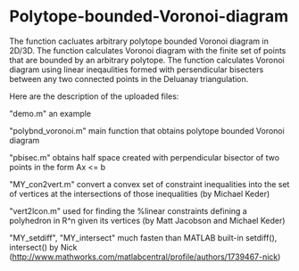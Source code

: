 # Polytope-bounded-Voronoi-diagram
The function cacluates arbitrary polytope bounded Voronoi diagram in 2D/3D. The function calculates Voronoi diagram with the finite set of points that are bounded by an arbitrary polytope. The function calculates Voronoi diagram using linear ineqaulities formed with persendicular bisecters between any two connected points in the Deluanay triangulation.

Here are the description of the uploaded files:

"demo.m" an example

"polybnd_voronoi.m" main function that obtains polytope bounded Voronoi diagram 

"pbisec.m" obtains half space created with perpendicular bisector of two points in the form Ax <= b

"MY_con2vert.m" convert a convex set of constraint inequalities into the set of vertices at the intersections of those inequalities (by Michael Keder)

"vert2lcon.m" used for finding the %linear constraints defining a polyhedron in R^n given its vertices (by Matt Jacobson and Michael Keder)

"MY_setdiff", "MY_intersect" much fasten than MATLAB built-in setdiff(), intersect() by Nick (http://www.mathworks.com/matlabcentral/profile/authors/1739467-nick)
